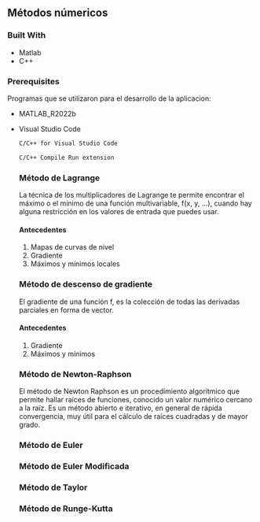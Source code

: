 <!-- ABOUT THE PROJECT -->
## Métodos númericos

### Built With

* Matlab
* C++

### Prerequisites

Programas que se utilizaron para el desarrollo de la aplicacion:

* MATLAB_R2022b
  
* Visual Studio Code
     ```sh
  C/C++ for Visual Studio Code
  ```
  ```sh
  C/C++ Compile Run extension
  ```

  ### Método de Lagrange
  
  La técnica de los multiplicadores de Lagrange te permite encontrar el máximo o el mínimo de una función multivariable, f(x, y, ...), cuando hay alguna restricción en los valores de entrada que puedes usar.
  
  #### Antecedentes
    
  1. Mapas de curvas de nivel
  2. Gradiente
  3. Máximos y mínimos locales
  
  ### Método de descenso de gradiente 
  
  El gradiente de una función f, es la colección de todas las derivadas parciales en forma de vector.
  
  #### Antecedentes
  
  1. Gradiente
  2. Máximos y mínimos
  
  ### Método de Newton-Raphson
  El método de Newton Raphson es un procedimiento algorítmico que permite hallar raíces de funciones, conocido un valor numérico cercano a la raíz. Es un método abierto e iterativo, en general de rápida convergencia, muy útil para el cálculo de raíces cuadradas y de mayor grado.
  
    ### Método de Euler
    
    ### Método de Euler Modificada
    
    ### Método de Taylor
    
    ### Método de Runge-Kutta
